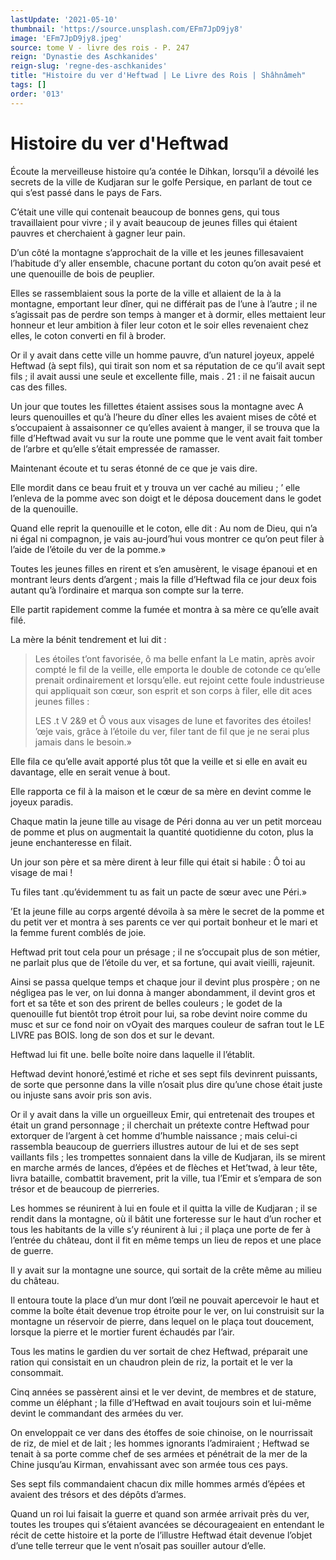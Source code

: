 ```yaml
---
lastUpdate: '2021-05-10'
thumbnail: 'https://source.unsplash.com/EFm7JpD9jy8'
image: 'EFm7JpD9jy8.jpeg'
source: tome V - livre des rois - P. 247
reign: 'Dynastie des Aschkanides'
reign-slug: 'regne-des-aschkanides'
title: "Histoire du ver d'Heftwad | Le Livre des Rois | Shâhnâmeh"
tags: []
order: '013'
---
```


# Histoire du ver d'Heftwad

Écoute la merveilleuse histoire qu’a contée le Dihkan, lorsqu’il a dévoilé les secrets de la ville de Kudjaran sur le golfe Persique, en parlant de tout ce qui s’est passé dans le pays de Fars.

C’était une ville qui contenait beaucoup de bonnes gens, qui tous travaillaient pour vivre ; il y avait beaucoup de jeunes filles qui étaient pauvres et cherchaient à gagner leur pain.

D’un côté la montagne s’approchait de la ville et les jeunes fillesavaient l’habitude d’y aller ensemble, chacune portant du coton qu’on avait pesé et une quenouille de bois de peuplier.

Elles se rassemblaient sous la porte de la ville et allaient de la à la montagne, emportant leur dîner, qui ne différait pas de l’une à l’autre ; il ne s’agissait pas de perdre son temps à manger et à dormir, elles mettaient leur honneur et leur ambition à filer leur coton et le soir elles revenaient chez elles, le coton converti en fil à broder.

Or il y avait dans cette ville un homme pauvre, d’un naturel joyeux, appelé Heftwad (à sept fils), qui tirait son nom et sa réputation de ce qu’il avait sept fils ; il avait aussi une seule et excellente fille, mais . 21 : 
il ne faisait aucun cas des filles.

Un jour que toutes les fillettes étaient assises sous la montagne avec A leurs quenouilles et qu’à l’heure du dîner elles les avaient mises de côté et s’occupaient à assaisonner ce qu’elles avaient à manger, il se trouva que la fille d’Heftwad avait vu sur la route une pomme que le vent avait fait tomber de l’arbre et qu’elle s’était empressée de ramasser.

Maintenant écoute et tu seras étonné de ce que je vais dire.

Elle mordit dans ce beau fruit et y trouva un ver caché au milieu ; ’
elle l’enleva de la pomme avec son doigt et le déposa doucement dans le godet de la quenouille.

Quand elle reprit la quenouille et le coton, elle dit : Au nom de Dieu, qui n’a ni égal ni compagnon, je vais au-jourd’hui vous montrer ce qu’on peut filer à l’aide de l’étoile du ver de la pomme.»

Toutes les jeunes filles en rirent et s’en amusèrent, le visage épanoui et en montrant leurs dents d’argent ; mais la fille d’Heftwad fila ce jour deux fois autant qu’à l’ordinaire et marqua son compte sur la terre.

Elle partit rapidement comme la fumée et montra à sa mère ce qu’elle avait filé.

La mère la bénit tendrement et lui dit :

> Les étoiles t’ont favorisée, ô ma belle enfant la Le matin, après avoir compté le fil de la veille, elle emporta le double de cotonde ce qu’elle prenait ordinairement et lorsqu’elle. eut rejoint cette foule industrieuse qui appliquait son cœur, son esprit et son corps à filer, elle dit aces jeunes filles :
>
> LES .t V 2&9 et Ô vous aux visages de lune et favorites des étoiles!
’œje vais, grâce à l’étoile du ver, filer tant de fil que je ne serai plus jamais dans le besoin.»

Elle fila ce qu’elle avait apporté plus tôt que la veille et si elle en avait eu davantage, elle en serait venue à bout.

Elle rapporta ce fil à la maison et le cœur de sa mère en devint comme le joyeux paradis.

Chaque matin la jeune tille au visage de Péri donna au ver un petit morceau de pomme et plus on augmentait la quantité quotidienne du coton, plus la jeune enchanteresse en filait.

Un jour son père et sa mère dirent à leur fille qui était si habile : Ô toi au visage de mai !

Tu files tant
.qu’évidemment tu as fait un pacte de sœur avec une Péri.»

’Et la jeune fille au corps argenté dévoila à sa mère le secret de la pomme et du petit ver et montra à ses parents ce ver qui portait bonheur et le mari et la femme furent comblés de joie.

Heftwad prit tout cela pour un présage ; il ne s’occupait plus de son métier, ne parlait plus que de l’étoile du ver, et sa fortune, qui avait vieilli, rajeunit.

Ainsi se passa quelque temps et chaque jour il devint plus prospère ; on ne négligea pas le ver, on lui donna à manger abondamment, il devint gros et fort et sa tête et son des prirent de belles couleurs ; le godet de la quenouille fut bientôt trop étroit pour lui, sa robe devint noire comme du musc et sur ce fond noir on vOyait des marques couleur de safran tout le LE LIVRE pas BOIS. long de son dos et sur le devant.

Heftwad lui fit une. belle boîte noire dans laquelle il l’établit.

Heftwad devint honoré,’estimé et riche et ses sept fils devinrent puissants, de sorte que personne dans la ville n’osait plus dire qu’une chose était juste ou injuste sans avoir pris son avis.

Or il y avait dans la ville un orgueilleux Emir, qui entretenait des troupes et était un grand personnage ; il cherchait un prétexte contre Heftwad pour extorquer de l’argent à cet homme d’humble naissance ; mais celui-ci rassembla beaucoup de guerriers illustres autour de lui et de ses sept vaillants fils ; les trompettes sonnaient dans la ville de Kudjaran, ils se mirent en marche armés de lances, d’épées et de flèches et Het’twad, à leur tête, livra bataille, combattit bravement, prit la ville, tua l’Emir et s’empara de son trésor et de beaucoup de pierreries.

Les hommes se réunirent à lui en foule et il quitta la ville de Kudjaran ; il se rendit dans la montagne, où il bâtit une forteresse sur le haut d’un rocher et tous les habitants de la ville s’y réunirent à lui ; il plaça une porte de fer à l’entrée du château, dont il fit en même temps un lieu de repos et une place de guerre.

Il y avait sur la montagne une source, qui sortait de la crête même au milieu du château.

Il entoura toute la place d’un mur dont l’œil ne pouvait apercevoir le haut et comme la boîte était devenue trop étroite pour le ver, on lui construisit sur la montagne un réservoir de pierre, dans lequel on le plaça tout doucement, lorsque la pierre et le mortier furent échaudés par l’air.

Tous les matins le gardien du ver sortait de chez Heftwad, préparait une ration qui consistait en un chaudron plein de riz, la portait et le ver la consommait.

Cinq années se passèrent ainsi et le ver devint, de membres et de stature, comme un éléphant ; la fille d’Heftwad en avait toujours soin et lui-même devint le commandant des armées du ver.

On enveloppait ce ver dans des étoffes de soie chinoise, on le nourrissait de riz, de miel et de lait ; les hommes ignorants l’admiraient ; Heftwad se tenait à sa porte comme chef de ses armées et pénétrait de la mer de la Chine jusqu’au Kirman, envahissant avec son armée tous ces pays.

Ses sept fils commandaient chacun dix mille hommes armés d’épées et avaient des trésors et des dépôts d’armes.

Quand un roi lui faisait la guerre et quand son armée arrivait près du ver, toutes les troupes qui s’étaient avancées se décourageaient en entendant le récit de cette histoire et la porte de l’illustre Heftwad était devenue l’objet d’une telle terreur que le vent n’osait pas souiller autour d’elle.
